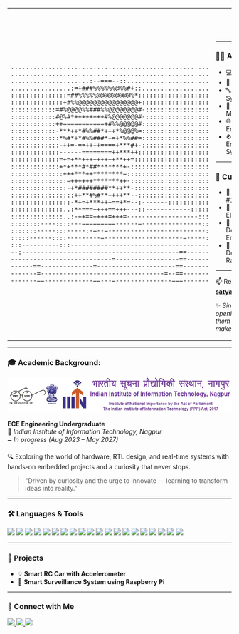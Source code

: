 <table>
<tr>
<td width="40%">
<pre>
.....................................................
.....................................................
.....................:--===--::......................
................:=+###%%%%%%@%%#+::..................
:::::::::::::::=##%%%%%@@@@@@@@@%*:::::::::::::::::::
::::::::::::::+#%%@@@@@@@@@@@@@@@@+::::::::::::::::::
::::::::::::=#%@@@@%%###%%@@@@@@@@#-:::::::::::::::::
::::::::::::#@%#*++++++++#%@@@@@@@#-:::::::::::::::::
::::::::::::++===========+#%%@@@@@#::::::::::::::::::
::::::::::::-***++*#%%##*+++*%@@@%=::::::::::::::::::
:::::::::::::*%#*+*#%%###*+=+*%%##=::::::::::::::::::
:::::::::::::-++=-==++++====+***#+-::::::::::::::::::
:::::::::::::------========++***++:::::::::::::::::::
:::::::::::::=+=+**+++++++++**++=::::::::::::::::::::
:::::::::::::+*+***#*##*******+-:::::::::::::::::::::
::::::::::::::+++***++********=::::::::::::::::::::::
:::::::::::::::=++++++*******++-:::::::::::::::::::::
:::::::::::::::-+*########**++**-::::::::::::::::::::
:::::::::::::::::++**#%#**++++**--:::::::::::::::::::
::::::::::::::::-*+=+***+++==+*=--:-------:::::::::::
::::::::::::::..:**===++++==+++---::------------:::::
::::::::::::::..:-++==++++=+++=-------------------:::
::::::::----::::---=========------=----------------::
:::::::-----:::-----:-=--=--------------------------:
:::::------::::---------=---------------------=-----:
:::----------:::-------------------------------------
--:------------------------------------------==------
---------------------------=-----------------==------
------==--------------=---------------------==-------
-------=---------------------------------=--==-------
-------==-------------==---=---------------===-------
</pre>
</td>

<td width="60%" valign="top">

<h2 align="center">
  <img src="https://readme-typing-svg.demolab.com?font=Fira+Code&size=28&pause=1000&color=F7190B&center=true&vCenter=true&width=650&lines=Hi+%F0%9F%91%8B%2C+I'm+Satyam+Nishad;A+Passionate+VLSI+Enthusiast+from+IIITN!" 
       alt="Typing SVG" style="max-width: 100%; height: auto;" />
</h2>

---

### 👨‍💻 About Me
- 💻 **OS:** Windows 11, Linux  
- 🏫 **Student @ IIIT Nagpur**  
- 🔤 **Languages:** Verilog, SystemVerilog, C++, Python  
- 🧰 **Tools:** Quartus Prime, ModelSim, Vivado, VSCode  
- 🌐 **Languages (Real):** English, Hindi  
- ⚙️ **Hobbies:** VLSI, Embedded Projects, IoT Systems  

---

### 🚀 Currently
- 🔭 **Working on:** #100DaysOfRTLCode  
- 🌱 **Learning:** Digital Electronics, RTL Design  
- 👯 **Collaborating on:** RTL Design, Raspberry Pi, Embedded Systems  
- 💬 **Ask Me About:** RTL Design, Arduino, ESP32, Raspberry Pi, Python  

---

📫 Reach me at: **satyamnishad391@gmail.com**  

✨ *Since childhood, I’ve loved opening things up and building them — now I’m learning to make them better!*  

</div>
</td>
</tr>
</table>

---

### 🎓 Academic Background:

<img src="https://github.com/satyam0391/satyam0391/blob/main/IIITNlogo.jpg?raw=true" alt="IIIT Nagpur Logo" width="600" height="80" />

**ECE Engineering Undergraduate**  
📍 *Indian Institute of Information Technology, Nagpur*  
🗕️ *In progress (Aug 2023 – May 2027)*

🔍 Exploring the world of hardware, RTL design, and real-time systems with hands-on embedded projects and a curiosity that never stops.

> "Driven by curiosity and the urge to innovate — learning to transform ideas into reality."

---

### 🛠️ Languages & Tools
<p>
  <!-- Programming Languages -->
  <img src="https://img.shields.io/badge/C-blue?style=for-the-badge&logo=c" />
  <img src="https://img.shields.io/badge/C++-00599C?style=for-the-badge&logo=c%2B%2B&logoColor=white" />
  <img src="https://img.shields.io/badge/Python-3776AB?style=for-the-badge&logo=python&logoColor=white" />
  <img src="https://img.shields.io/badge/Assembly-8086?style=for-the-badge&logoColor=white&color=6A5ACD" />
  <img src="https://img.shields.io/badge/Matlab-orange?style=for-the-badge&logo=MathWorks&logoColor=white" />

  <!-- Hardware & HDL -->
  <img src="https://img.shields.io/badge/Arduino-00979D?style=for-the-badge&logo=arduino&logoColor=white" />
  <img src="https://img.shields.io/badge/Verilog-000000?style=for-the-badge&logo=verilog&logoColor=white" />
  <img src="https://img.shields.io/badge/VHDL-008000?style=for-the-badge&logoColor=white" />
  <img src="https://img.shields.io/badge/RISC--V-283593?style=for-the-badge&logo=riscv&logoColor=white" />

  <!-- EDA & VLSI Tools -->
  <img src="https://img.shields.io/badge/Microwind-800000?style=for-the-badge&logoColor=white" />
  <img src="https://img.shields.io/badge/Ngspice-006400?style=for-the-badge&logoColor=white" />
  <img src="https://img.shields.io/badge/Cadence-8A2BE2?style=for-the-badge&logo=cadence&logoColor=white" />
  <img src="https://img.shields.io/badge/Virtuoso-4B0082?style=for-the-badge&logoColor=white" />
  <img src="https://img.shields.io/badge/LTspice-FF0000?style=for-the-badge&logoColor=white" />
  <img src="https://img.shields.io/badge/Mentor%20Graphics-FF8C00?style=for-the-badge&logoColor=white" />
  <img src="https://img.shields.io/badge/Xilinx%20Vivado-FF69B4?style=for-the-badge&logo=xilinx&logoColor=white" />
  <img src="https://img.shields.io/badge/Quartus%20Prime-1E90FF?style=for-the-badge&logo=intel&logoColor=white" />

  <!-- Other Tools -->
  <img src="https://img.shields.io/badge/Git-F05032?style=for-the-badge&logo=git&logoColor=white" />
  <img src="https://img.shields.io/badge/GitHub-181717?style=for-the-badge&logo=github&logoColor=white" />
  <img src="https://img.shields.io/badge/VS%20Code-007ACC?style=for-the-badge&logo=visual-studio-code&logoColor=white" />
</p>

---

### 🚀 Projects
- 💡 **Smart RC Car with Accelerometer**  
- 🔐 **Smart Surveillance System using Raspberry Pi**  

---

### 🔗 Connect with Me
<p>
  <a href="https://www.linkedin.com/in/satyam-nishad-4b04b4198/">
    <img src="https://img.shields.io/badge/LinkedIn-blue?style=for-the-badge&logo=linkedin&logoColor=white" />
  </a>
  <a href="mailto:satyamnishad391@gmail.com">
    <img src="https://img.shields.io/badge/Gmail-red?style=for-the-badge&logo=gmail&logoColor=white" />
  </a>
  <a href="https://www.instagram.com/i.satyam1/">
    <img src="https://img.shields.io/badge/Instagram-E4405F?style=for-the-badge&logo=instagram&logoColor=white" />
  </a>
</p>

